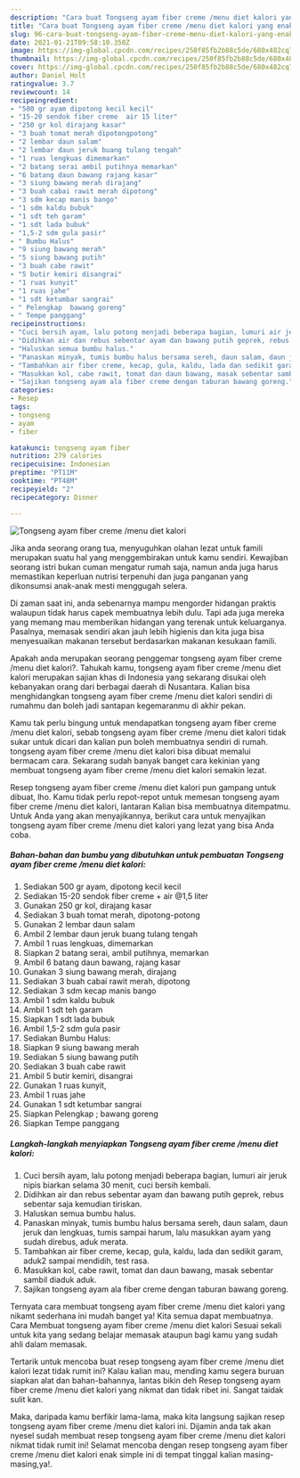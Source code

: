 ```yaml
---
description: "Cara buat Tongseng ayam fiber creme /menu diet kalori yang enak Untuk Jualan"
title: "Cara buat Tongseng ayam fiber creme /menu diet kalori yang enak Untuk Jualan"
slug: 96-cara-buat-tongseng-ayam-fiber-creme-menu-diet-kalori-yang-enak-untuk-jualan
date: 2021-01-21T09:58:10.350Z
image: https://img-global.cpcdn.com/recipes/250f85fb2b88c5de/680x482cq70/tongseng-ayam-fiber-creme-menu-diet-kalori-foto-resep-utama.jpg
thumbnail: https://img-global.cpcdn.com/recipes/250f85fb2b88c5de/680x482cq70/tongseng-ayam-fiber-creme-menu-diet-kalori-foto-resep-utama.jpg
cover: https://img-global.cpcdn.com/recipes/250f85fb2b88c5de/680x482cq70/tongseng-ayam-fiber-creme-menu-diet-kalori-foto-resep-utama.jpg
author: Daniel Holt
ratingvalue: 3.7
reviewcount: 14
recipeingredient:
- "500 gr ayam dipotong kecil kecil"
- "15-20 sendok fiber creme  air 15 liter"
- "250 gr kol dirajang kasar"
- "3 buah tomat merah dipotongpotong"
- "2 lembar daun salam"
- "2 lembar daun jeruk buang tulang tengah"
- "1 ruas lengkuas dimemarkan"
- "2 batang serai ambil putihnya memarkan"
- "6 batang daun bawang rajang kasar"
- "3 siung bawang merah dirajang"
- "3 buah cabai rawit merah dipotong"
- "3 sdm kecap manis bango"
- "1 sdm kaldu bubuk"
- "1 sdt teh garam"
- "1 sdt lada bubuk"
- "1,5-2 sdm gula pasir"
- " Bumbu Halus"
- "9 siung bawang merah"
- "5 siung bawang putih"
- "3 buah cabe rawit"
- "5 butir kemiri disangrai"
- "1 ruas kunyit"
- "1 ruas jahe"
- "1 sdt ketumbar sangrai"
- " Pelengkap  bawang goreng"
- " Tempe panggang"
recipeinstructions:
- "Cuci bersih ayam, lalu potong menjadi beberapa bagian, lumuri air jeruk nipis biarkan selama 30 menit, cuci bersih kembali."
- "Didihkan air dan rebus sebentar ayam dan bawang putih geprek, rebus sebentar saja kemudian tiriskan."
- "Haluskan semua bumbu halus."
- "Panaskan minyak, tumis bumbu halus bersama sereh, daun salam, daun jeruk dan lengkuas, tumis sampai harum, lalu masukkan ayam yang sudah direbus, aduk merata."
- "Tambahkan air fiber creme, kecap, gula, kaldu, lada dan sedikit garam, aduk2 sampai mendidih, test rasa."
- "Masukkan kol, cabe rawit, tomat dan daun bawang, masak sebentar sambil diaduk aduk."
- "Sajikan tongseng ayam ala fiber creme dengan taburan bawang goreng."
categories:
- Resep
tags:
- tongseng
- ayam
- fiber

katakunci: tongseng ayam fiber 
nutrition: 279 calories
recipecuisine: Indonesian
preptime: "PT11M"
cooktime: "PT48M"
recipeyield: "2"
recipecategory: Dinner

---
```



![Tongseng ayam fiber creme /menu diet kalori](https://img-global.cpcdn.com/recipes/250f85fb2b88c5de/680x482cq70/tongseng-ayam-fiber-creme-menu-diet-kalori-foto-resep-utama.jpg)

Jika anda seorang orang tua, menyuguhkan olahan lezat untuk famili merupakan suatu hal yang menggembirakan untuk kamu sendiri. Kewajiban seorang istri bukan cuman mengatur rumah saja, namun anda juga harus memastikan keperluan nutrisi terpenuhi dan juga panganan yang dikonsumsi anak-anak mesti menggugah selera.

Di zaman  saat ini, anda sebenarnya mampu mengorder hidangan praktis walaupun tidak harus capek membuatnya lebih dulu. Tapi ada juga mereka yang memang mau memberikan hidangan yang terenak untuk keluarganya. Pasalnya, memasak sendiri akan jauh lebih higienis dan kita juga bisa menyesuaikan makanan tersebut berdasarkan makanan kesukaan famili. 



Apakah anda merupakan seorang penggemar tongseng ayam fiber creme /menu diet kalori?. Tahukah kamu, tongseng ayam fiber creme /menu diet kalori merupakan sajian khas di Indonesia yang sekarang disukai oleh kebanyakan orang dari berbagai daerah di Nusantara. Kalian bisa menghidangkan tongseng ayam fiber creme /menu diet kalori sendiri di rumahmu dan boleh jadi santapan kegemaranmu di akhir pekan.

Kamu tak perlu bingung untuk mendapatkan tongseng ayam fiber creme /menu diet kalori, sebab tongseng ayam fiber creme /menu diet kalori tidak sukar untuk dicari dan kalian pun boleh membuatnya sendiri di rumah. tongseng ayam fiber creme /menu diet kalori bisa dibuat memalui bermacam cara. Sekarang sudah banyak banget cara kekinian yang membuat tongseng ayam fiber creme /menu diet kalori semakin lezat.

Resep tongseng ayam fiber creme /menu diet kalori pun gampang untuk dibuat, lho. Kamu tidak perlu repot-repot untuk memesan tongseng ayam fiber creme /menu diet kalori, lantaran Kalian bisa membuatnya ditempatmu. Untuk Anda yang akan menyajikannya, berikut cara untuk menyajikan tongseng ayam fiber creme /menu diet kalori yang lezat yang bisa Anda coba.

<!--inarticleads1-->

##### Bahan-bahan dan bumbu yang dibutuhkan untuk pembuatan Tongseng ayam fiber creme /menu diet kalori:

1. Sediakan 500 gr ayam, dipotong kecil kecil
1. Sediakan 15-20 sendok fiber creme + air @1,5 liter
1. Gunakan 250 gr kol, dirajang kasar
1. Sediakan 3 buah tomat merah, dipotong-potong
1. Gunakan 2 lembar daun salam
1. Ambil 2 lembar daun jeruk buang tulang tengah
1. Ambil 1 ruas lengkuas, dimemarkan
1. Siapkan 2 batang serai, ambil putihnya, memarkan
1. Ambil 6 batang daun bawang, rajang kasar
1. Gunakan 3 siung bawang merah, dirajang
1. Sediakan 3 buah cabai rawit merah, dipotong
1. Sediakan 3 sdm kecap manis bango
1. Ambil 1 sdm kaldu bubuk
1. Ambil 1 sdt teh garam
1. Siapkan 1 sdt lada bubuk
1. Ambil 1,5-2 sdm gula pasir
1. Sediakan  Bumbu Halus:
1. Siapkan 9 siung bawang merah
1. Sediakan 5 siung bawang putih
1. Sediakan 3 buah cabe rawit
1. Ambil 5 butir kemiri, disangrai
1. Gunakan 1 ruas kunyit,
1. Ambil 1 ruas jahe
1. Gunakan 1 sdt ketumbar sangrai
1. Siapkan  Pelengkap ; bawang goreng
1. Siapkan  Tempe panggang




<!--inarticleads2-->

##### Langkah-langkah menyiapkan Tongseng ayam fiber creme /menu diet kalori:

1. Cuci bersih ayam, lalu potong menjadi beberapa bagian, lumuri air jeruk nipis biarkan selama 30 menit, cuci bersih kembali.
1. Didihkan air dan rebus sebentar ayam dan bawang putih geprek, rebus sebentar saja kemudian tiriskan.
1. Haluskan semua bumbu halus.
1. Panaskan minyak, tumis bumbu halus bersama sereh, daun salam, daun jeruk dan lengkuas, tumis sampai harum, lalu masukkan ayam yang sudah direbus, aduk merata.
1. Tambahkan air fiber creme, kecap, gula, kaldu, lada dan sedikit garam, aduk2 sampai mendidih, test rasa.
1. Masukkan kol, cabe rawit, tomat dan daun bawang, masak sebentar sambil diaduk aduk.
1. Sajikan tongseng ayam ala fiber creme dengan taburan bawang goreng.




Ternyata cara membuat tongseng ayam fiber creme /menu diet kalori yang nikamt sederhana ini mudah banget ya! Kita semua dapat membuatnya. Cara Membuat tongseng ayam fiber creme /menu diet kalori Sesuai sekali untuk kita yang sedang belajar memasak ataupun bagi kamu yang sudah ahli dalam memasak.

Tertarik untuk mencoba buat resep tongseng ayam fiber creme /menu diet kalori lezat tidak rumit ini? Kalau kalian mau, mending kamu segera buruan siapkan alat dan bahan-bahannya, lantas bikin deh Resep tongseng ayam fiber creme /menu diet kalori yang nikmat dan tidak ribet ini. Sangat taidak sulit kan. 

Maka, daripada kamu berfikir lama-lama, maka kita langsung sajikan resep tongseng ayam fiber creme /menu diet kalori ini. Dijamin anda tak akan nyesel sudah membuat resep tongseng ayam fiber creme /menu diet kalori nikmat tidak rumit ini! Selamat mencoba dengan resep tongseng ayam fiber creme /menu diet kalori enak simple ini di tempat tinggal kalian masing-masing,ya!.

